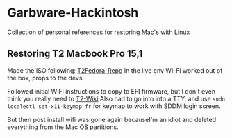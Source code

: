 # Garbware-Hackintosh
Collection of personal references for restoring Mac's with Linux

## Restoring T2 Macbook Pro 15,1

Made the ISO following: [T2Fedora-Repo](https://github.com/t2linux/fedora-iso)
In the live env Wi-Fi worked out of the box, props to the devs. 

Followed initial WiFi instructions to copy to EFI firmware, but I don't even think you really need to [T2-Wiki](https://wiki.t2linux.org/guides/wifi-bluetooth/)
Also had to go into into a TTY: and use `sudo localectl set-x11-keymap fr` for keymap to work with SDDM login screen. 

But then post install wifi was gone again becauseI'm an idiot and deleted everything from the Mac OS partitions.
